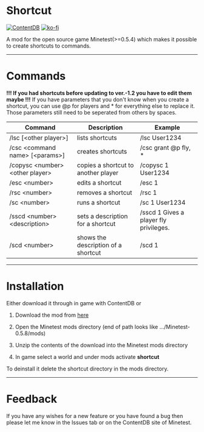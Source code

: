 # Shortcut
[![ContentDB](https://content.minetest.net/packages/Derevio/shortcut/shields/downloads/)](https://content.minetest.net/packages/Derevio/shortcut/)
[![ko-fi](https://ko-fi.com/img/githubbutton_sm.svg)](https://ko-fi.com/Q5Q67BE9Y)

A mod for the open source game Minetest(>=0.5.4) which makes it possible to create shortcuts to commands.

___

# Commands

**!!! If you had shortcuts before updating to ver.-1.2 you have to edit them maybe !!!**
If you have parameters that you don't know when you create a shortcut, you can use @p for players and * for everything else to replace it. Those parameters still need to be seperated from others by spaces.

| Command                             | Description                         | Example                                |
| ----------------------------------- | ----------------------------------- | -------------------------------------- |
| /lsc [\<other player\>]             | lists shortcuts                     | /lsc User1234                          |
| /csc \<command name\> [\<params\>]  | creates shortcuts                   | /csc grant @p fly, *                   |
| /copysc \<number\> \<other player\> | copies a shortcut to another player | /copysc 1 User1234                     |
| /esc \<number\>                     | edits a shortcut                    | /esc 1                                 |
| /rsc \<number\>                     | removes a shortcut                  | /rsc 1                                 |
| /sc \<number\>                      | runs a shortcut                     | /sc 1 User1234                         |
| /sscd \<number\> \<description\>    | sets a description for a shortcut   | /sscd 1 Gives a player fly privileges. |
| /scd \<number\>                     | shows the description of a shortcut | /scd 1                                 |

___

# Installation

Either download it through in game with ContentDB or

1. Download the mod from [here](https://github.com/Cramvin/shortcut/releases/tag/Release)

2. Open the Minetest mods directory (end of path looks like .../Minetest-0.5.8/mods)

3. Unzip the contents of the download into the Minetest mods directory

4. In game select a world and under mods activate **shortcut**

To deinstall it delete the shortcut directory in the mods directory.

___

# Feedback

If you have any wishes for a new feature or you have found a bug then please let me know in the Issues tab or on the ContentDB site of Minetest.
